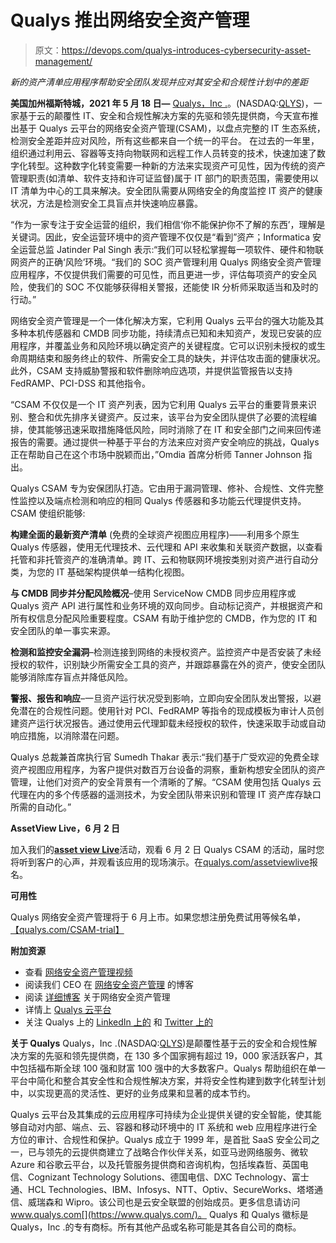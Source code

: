 # Qualys 推出网络安全资产管理

> 原文：<https://devops.com/qualys-introduces-cybersecurity-asset-management/>

*新的资产清单应用程序帮助安全团队发现并应对其安全和合规性计划中的差距*

**美国加州福斯特城，2021 年 5 月 18 日—** [Qualys，Inc .](https://www.qualys.com/)。(NASDAQ:[QLYS](https://investor.qualys.com/))，一家基于云的颠覆性 IT、安全和合规性解决方案的先驱和领先提供商，今天宣布推出基于 Qualys 云平台的网络安全资产管理(CSAM)，以盘点完整的 IT 生态系统，检测安全差距并应对风险，所有这些都来自一个统一的平台。    在过去的一年里，组织通过利用云、容器等支持向物联网和远程工作人员转变的技术，快速加速了数字化转型。这种数字化转变需要一种新的方法来实现资产可见性，因为传统的资产管理职责(如清单、软件支持和许可证监督)属于 IT 部门的职责范围，需要使用以 IT 清单为中心的工具来解决。安全团队需要从网络安全的角度监控 IT 资产的健康状况，方法是检测安全工具盲点并快速响应暴露。

“作为一家专注于安全运营的组织，我们相信‘你不能保护你不了解的东西’，理解是关键词。因此，安全运营环境中的资产管理不仅仅是“看到”资产；Informatica 安全运营总监 Jatinder Pal Singh 表示:“我们可以轻松掌握每一项软件、硬件和物联网资产的正确‘风险’环境。“我们的 SOC 资产管理利用 Qualys 网络安全资产管理应用程序，不仅提供我们需要的可见性，而且更进一步，评估每项资产的安全风险，使我们的 SOC 不仅能够获得相关警报，还能使 IR 分析师采取适当和及时的行动。”

网络安全资产管理是一个一体化解决方案，它利用 Qualys 云平台的强大功能及其多种本机传感器和 CMDB 同步功能，持续清点已知和未知资产，发现已安装的应用程序，并覆盖业务和风险环境以确定资产的关键程度。它可以识别未授权的或生命周期结束和服务终止的软件、所需安全工具的缺失，并评估攻击面的健康状况。此外，CSAM 支持威胁警报和软件删除响应选项，并提供监管报告以支持 FedRAMP、PCI-DSS 和其他指令。

“CSAM 不仅仅是一个 IT 资产列表，因为它利用 Qualys 云平台的重要背景来识别、整合和优先排序关键资产。反过来，该平台为安全团队提供了必要的流程编排，使其能够迅速采取措施降低风险，同时消除了在 IT 和安全部门之间来回传递报告的需要。通过提供一种基于平台的方法来应对资产安全响应的挑战，Qualys 正在帮助自己在这个市场中脱颖而出，”Omdia 首席分析师 Tanner Johnson 指出。

Qualys CSAM 专为安保团队打造。它由用于漏洞管理、修补、合规性、文件完整性监控以及端点检测和响应的相同 Qualys 传感器和多功能云代理提供支持。CSAM 使组织能够:

**构建全面的最新资产清单** (免费的全球资产视图应用程序)——利用多个原生 Qualys 传感器，使用无代理技术、云代理和 API 来收集和关联资产数据，以查看托管和非托管资产的准确清单。跨 IT、云和物联网环境按类别对资产进行自动分类，为您的 IT 基础架构提供单一结构化视图。

**与 CMDB 同步并分配风险概况**–使用 ServiceNow CMDB 同步应用程序或 Qualys 资产 API 进行属性和业务环境的双向同步。自动标记资产，并根据资产和所有权信息分配风险重要程度。CSAM 有助于维护您的 CMDB，作为您的 IT 和安全团队的单一事实来源。

**检测和监控安全漏洞**–检测连接到网络的未授权资产。监控资产中是否安装了未经授权的软件，识别缺少所需安全工具的资产，并跟踪暴露在外的资产，使安全团队能够消除库存盲点并降低风险。

**警报、报告和响应**–一旦资产运行状况受到影响，立即向安全团队发出警报，以避免潜在的合规性问题。使用针对 PCI、FedRAMP 等指令的现成模板为审计人员创建资产运行状况报告。通过使用云代理卸载未经授权的软件，快速采取手动或自动响应措施，以消除潜在问题。

Qualys 总裁兼首席执行官 Sumedh Thakar 表示:“我们基于广受欢迎的免费全球资产视图应用程序，为客户提供对数百万台设备的洞察，重新构想安全团队的资产管理，让他们对资产的安全背景有一个清晰的了解。“CSAM 使用包括 Qualys 云代理在内的多个传感器的遥测技术，为安全团队带来识别和管理 IT 资产库存缺口所需的自动化。”

**AssetView Live，6 月 2 日**

加入我们的[**asset view Live**](https://www.qualys.com/assetview-live)活动，观看 6 月 2 日 Qualys CSAM 的活动，届时您将听到客户的心声，并观看该应用的现场演示。在[qualys.com/assetviewlive](https://www.qualys.com/assetviewlive)报名。

**可用性**

Qualys 网络安全资产管理将于 6 月上市。如果您想注册免费试用等候名单，[【qualys.com/CSAM-trial】](https://www.qualys.com/CSAM-trial)

**附加资源**

*   查看 [网络安全资产管理视频](https://vimeo.com/551723071)
*   阅读我们 CEO 在 [网络安全资产管理](https://blog.qualys.com/qualys-insights/2021/05/18/reinventing-asset-management-for-security) 的博客
*   阅读 [详细博客](https://blog.qualys.com/product-tech/2021/05/18/introducing-cybersecurity-asset-management) 关于网络安全资产管理
*   详情上 [Qualys 云平台](https://www.qualys.com/cloud-platform/)
*   关注 Qualys 上的 [LinkedIn 上的](https://www.linkedin.com/company/qualys/) 和 [Twitter 上的](https://twitter.com/qualys)

**关于 Qualys**  Qualys，Inc .(NASDAQ:[QLYS](https://investor.qualys.com/?_ga=2.172456554.815211721.1573753737-871270036.168302338))是颠覆性基于云的安全和合规性解决方案的先驱和领先提供商，在 130 多个国家拥有超过 19，000 家活跃客户，其中包括福布斯全球 100 强和财富 100 强中的大多数客户。Qualys 帮助组织在单一平台中简化和整合其安全性和合规性解决方案，并将安全性构建到数字化转型计划中，以实现更高的灵活性、更好的业务成果和显著的成本节约。

Qualys 云平台及其集成的云应用程序可持续为企业提供关键的安全智能，使其能够自动对内部、端点、云、容器和移动环境中的 IT 系统和 web 应用程序进行全方位的审计、合规性和保护。Qualys 成立于 1999 年，是首批 SaaS 安全公司之一，已与领先的云提供商建立了战略合作伙伴关系，如亚马逊网络服务、微软 Azure 和谷歌云平台，以及托管服务提供商和咨询机构，包括埃森哲、英国电信、Cognizant Technology Solutions、德国电信、DXC Technology、富士通、HCL Technologies、IBM、Infosys、NTT、Optiv、SecureWorks、塔塔通信、威瑞森和 Wipro。该公司也是云安全联盟的创始成员。更多信息请访问 www.qualys.com[](https://www.qualys.com/)。    Qualys 和 Qualys 徽标是 Qualys，Inc .的专有商标。所有其他产品或名称可能是其各自公司的商标。